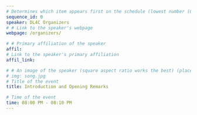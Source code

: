 ```yaml
---
# Determines which item appears first on the schedule (lowest number (0) appears first)
sequence_id: 0
speaker: DL4C Organizers
# # Link to the speaker's webpage
webpage: /organizers/

# # Primary affiliation of the speaker
affil: 
# Link to the speaker's primary affiliation
affil_link: 

# # An image of the speaker (square aspect ratio works the best) (place in the `assets/img/speakers` directory)
# img: song.jpg
# Title of the event
title: Introduction and Opening Remarks

# Time of the event
time: 08:00 PM - 08:10 PM
---
```


